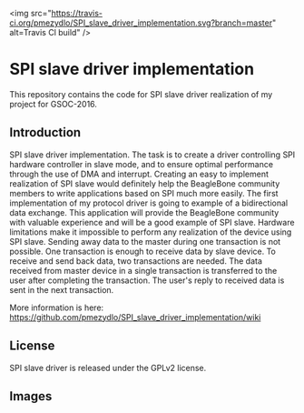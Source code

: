 <img src="https://travis-ci.org/pmezydlo/SPI_slave_driver_implementation.svg?branch=master" alt=Travis Cl build" />

<h1>SPI slave driver implementation</h1>
This repository contains the code for SPI slave driver realization of my project for GSOC-2016.

<h2>Introduction</h2>
SPI slave driver implementation. The task is to create a driver controlling
SPI hardware controller in slave mode, and to ensure optimal performance through
the use of DMA and interrupt. Creating an easy to implement realization of SPI slave
would definitely help the BeagleBone community members to write applications 
based on SPI much more easily. The first implementation of my protocol driver is going
to example of a bidirectional data exchange. This application will provide 
the BeagleBone community with valuable experience and will be a good example of SPI slave.  
Hardware limitations make it impossible to perform any realization of the device using SPI slave. 
Sending away data to the master during one transaction is not possible. One transaction is enough
to receive data by slave device. To receive and send back data, two transactions are needed. 
The data received from master device in a single transaction is transferred to the user after
completing the transaction. The user's reply to received data is sent in the next transaction.

More information is here:
<a href="https://github.com/pmezydlo/SPI_slave_driver_implementation/wiki"> https://github.com/pmezydlo/SPI_slave_driver_implementation/wiki</a></li>

<h2>License</h2>
SPI slave driver is released under the GPLv2 license.

<h2>Images</h2>
<img src="https://raw.githubusercontent.com/pmezydlo/SPI_slave_driver_implementation/master/wiki/top_img.png" alt=""/>	


